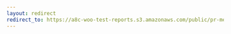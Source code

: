 ```yaml
---
layout: redirect
redirect_to: https://a8c-woo-test-reports.s3.amazonaws.com/public/pr-merge/42780/e2e/index.html
---
```

